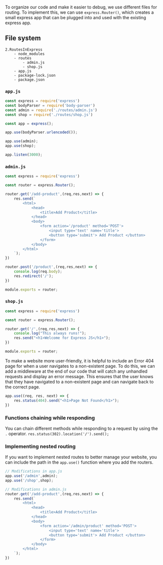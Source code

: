 To organize our code and make it easier to debug, we use different files for routing. To implement this, we can use `express.Router()`, which creates a small express app that can be plugged into and used with the existing express app.
## File system
```
2.RoutesInExpress
	- node_modules
	- routes
		- admin.js
		- shop.js
	- app.js
	- package-lock.json
	- package.json
```
### `app.js`
```js
const express = require('express')
const bodyParser = require('body-parser')
const admin = require('./routes/admin.js')
const shop = require('./routes/shop.js')

const app = express();

app.use(bodyParser.urlencoded());

app.use(admin);
app.use(shop);

app.listen(3000);
```
### `admin.js`
```js
const express = require('express')

const router = express.Router();

router.get('/add-product',(req,res,next) => {
	res.send(`
        <html>
            <head>
                <title>Add Product</title>
            </head>
            <body>
                <form action='/product' method='POST'>
                    <input type='text' name='title'>
                    <button type='submit'> Add Product </button>
                </form>
            </body>
        </html>
	`);
})

router.post('/product',(req,res,next) => {
    console.log(req.body);
    res.redirect('/');
})

module.exports = router;
```
### `shop.js`
```js
const express = require('express')

const router = express.Router();

router.get('/',(req,res,next) => {
	console.log("This always runs!");
    res.send("<h1>Welcome for Express JS</h1>");
})

module.exports = router;
```



To make a website more user-friendly, it is helpful to include an Error 404 page for when a user navigates to a non-existent page. To do this, we can add a middleware at the end of our code that will catch any unhandled requests and display an error message. This ensures that the user knows that they have navigated to a non-existent page and can navigate back to the correct page.
```js
app.use((req, res, next) => {
	res.status(404).send("<h1>Page Not Found</h1>");
})
```

### Functions chaining while responding
You can chain different methods while responding to a request by using the `.` operator.
`res.status(302).location('/').send();`

### Implementing nested routing 
If you want to implement nested routes to better manage your website, you can include the path in the `app.use()` function where you add the routers.

```js
// Modifications in app.js
app.use('/admin',admin);
app.use('/shop',shop);
```

```js
// Modifications in admin.js
router.get('/add-product',(req,res,next) => {
	res.send(`
        <html>
            <head>
                <title>Add Product</title>
            </head>
            <body>
                <form action='/admin/product' method='POST'>
                    <input type='text' name='title'>
                    <button type='submit'> Add Product </button>
                </form>
            </body>
        </html>
	`);
})
```